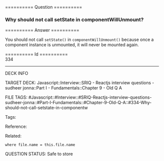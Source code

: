 ========== Question ==========  

### Why should not call setState in componentWillUnmount?  

========== Answer ==========  

You should not call `setState()` in `componentWillUnmount()` because once a component instance is unmounted, it will never be mounted again.

========== Id ==========  
334

---

DECK INFO

TARGET DECK: Javascript::Interview::SRIQ - Reactjs interview questions - sudheer jonna::Part I - Fundamentals::Chapter 9 - Old Q A

FILE TAGS: #Javascript::#Interview::#SRIQ-Reactjs-interview-questions-sudheer-jonna::#Part-I-Fundamentals::#Chapter-9-Old-Q-A::#334-Why-should-not-call-setstate-in-componentw

Tags:

Reference:

Related:

```dataview
where file.name = this.file.name
```
QUESTION STATUS: Safe to store
